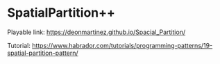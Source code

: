# SpatialPartition++

Playable link:
https://deonmartinez.github.io/Spacial_Partition/

Tutorial: 
https://www.habrador.com/tutorials/programming-patterns/19-spatial-partition-pattern/
